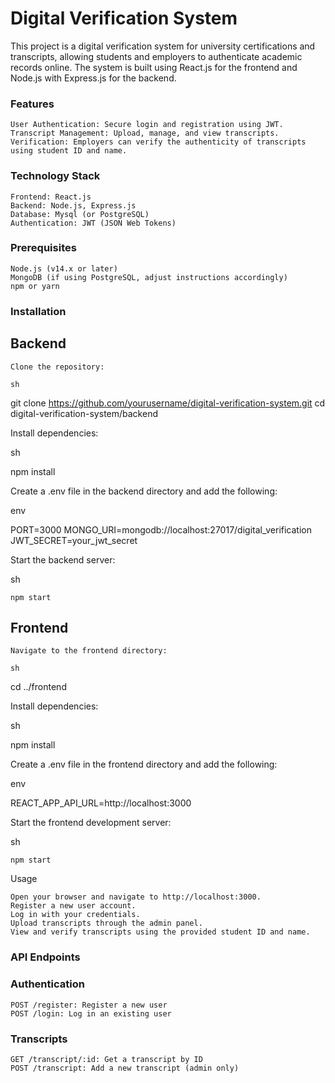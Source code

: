 # Digital Verification System

This project is a digital verification system for university certifications and transcripts, allowing students and employers to authenticate academic records online. The system is built using React.js for the frontend and Node.js with Express.js for the backend.
### Features

    User Authentication: Secure login and registration using JWT.
    Transcript Management: Upload, manage, and view transcripts.
    Verification: Employers can verify the authenticity of transcripts using student ID and name.

### Technology Stack

    Frontend: React.js
    Backend: Node.js, Express.js
    Database: Mysql (or PostgreSQL)
    Authentication: JWT (JSON Web Tokens)

### Prerequisites

    Node.js (v14.x or later)
    MongoDB (if using PostgreSQL, adjust instructions accordingly)
    npm or yarn

### Installation
## Backend

    Clone the repository:

    sh

git clone https://github.com/yourusername/digital-verification-system.git
cd digital-verification-system/backend

Install dependencies:

sh

npm install

Create a .env file in the backend directory and add the following:

env

PORT=3000
MONGO_URI=mongodb://localhost:27017/digital_verification
JWT_SECRET=your_jwt_secret

Start the backend server:

sh

    npm start

## Frontend

    Navigate to the frontend directory:

    sh

cd ../frontend

Install dependencies:

sh

npm install

Create a .env file in the frontend directory and add the following:

env

REACT_APP_API_URL=http://localhost:3000

Start the frontend development server:

sh

    npm start

Usage

    Open your browser and navigate to http://localhost:3000.
    Register a new user account.
    Log in with your credentials.
    Upload transcripts through the admin panel.
    View and verify transcripts using the provided student ID and name.

### API Endpoints
### Authentication

    POST /register: Register a new user
    POST /login: Log in an existing user

### Transcripts

    GET /transcript/:id: Get a transcript by ID
    POST /transcript: Add a new transcript (admin only)
